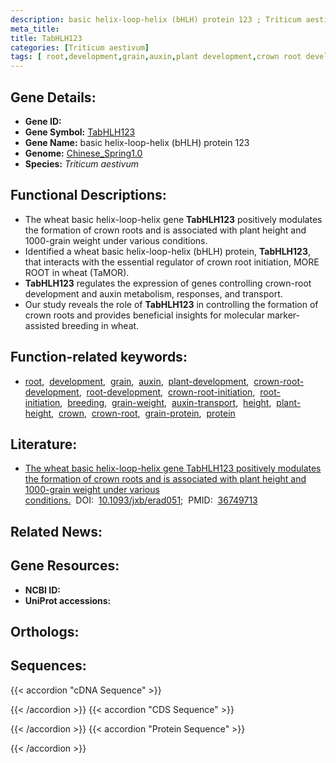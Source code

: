```yaml
---
description: basic helix-loop-helix (bHLH) protein 123 ; Triticum aestivum
meta_title:
title: TabHLH123
categories: [Triticum aestivum]
tags: [ root,development,grain,auxin,plant development,crown root development,root development,crown root initiation,root initiation,breeding,grain weight,auxin transport,height,plant height,crown,crown root,grain protein,protein ]
---
```


## Gene Details:
- **Gene ID:** []()
- **Gene Symbol:** <u>TabHLH123</u>
- **Gene Name:** basic helix-loop-helix (bHLH) protein 123
- **Genome:** [Chinese_Spring1.0](https://ensembl.gramene.org/Triticum_aestivum/Info/Index)
- **Species:** *Triticum aestivum*

## Functional Descriptions:
   - The wheat basic helix-loop-helix gene **TabHLH123** positively modulates the formation of crown roots and is associated with plant height and 1000-grain weight under various conditions.
   - Identified a wheat basic helix-loop-helix (bHLH) protein, **TabHLH123**, that interacts with the essential regulator of crown root initiation, MORE ROOT in wheat (TaMOR).
   - **TabHLH123** regulates the expression of genes controlling crown-root development and auxin metabolism, responses, and transport.
   - Our study reveals the role of **TabHLH123** in controlling the formation of crown roots and provides beneficial insights for molecular marker-assisted breeding in wheat.

## Function-related keywords:
   - [root](/tags/root/),&nbsp;&nbsp;[development](/tags/development/),&nbsp;&nbsp;[grain](/tags/grain/),&nbsp;&nbsp;[auxin](/tags/auxin/),&nbsp;&nbsp;[plant-development](/tags/plant-development/),&nbsp;&nbsp;[crown-root-development](/tags/crown-root-development/),&nbsp;&nbsp;[root-development](/tags/root-development/),&nbsp;&nbsp;[crown-root-initiation](/tags/crown-root-initiation/),&nbsp;&nbsp;[root-initiation](/tags/root-initiation/),&nbsp;&nbsp;[breeding](/tags/breeding/),&nbsp;&nbsp;[grain-weight](/tags/grain-weight/),&nbsp;&nbsp;[auxin-transport](/tags/auxin-transport/),&nbsp;&nbsp;[height](/tags/height/),&nbsp;&nbsp;[plant-height](/tags/plant-height/),&nbsp;&nbsp;[crown](/tags/crown/),&nbsp;&nbsp;[crown-root](/tags/crown-root/),&nbsp;&nbsp;[grain-protein](/tags/grain-protein/),&nbsp;&nbsp;[protein](/tags/protein/)

## Literature:
   - [The wheat basic helix-loop-helix gene TabHLH123 positively modulates the formation of crown roots and is associated with plant height and 1000-grain weight under various conditions.](https://doi.org/10.1093/jxb/erad051)&nbsp;&nbsp;DOI:&nbsp;&nbsp;[10.1093/jxb/erad051](https://doi.org/10.1093/jxb/erad051);&nbsp;&nbsp;PMID:&nbsp;&nbsp;[36749713](https://pubmed.ncbi.nlm.nih.gov/36749713/)

## Related News:

## Gene Resources:
- **NCBI ID:**  [](https://www.ncbi.nlm.nih.gov/gene/?term=)
- **UniProt accessions:**  [](https://www.uniprot.org/uniprotkb//entry)

## Orthologs:

## Sequences:
{{< accordion "cDNA Sequence" >}}

{{< /accordion >}}
{{< accordion "CDS Sequence" >}}

{{< /accordion >}}
{{< accordion "Protein Sequence" >}}

{{< /accordion >}}

